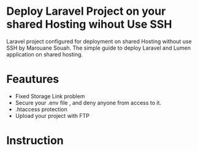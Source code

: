 # Deploy Laravel Project on your shared Hosting wihout Use SSH
Laravel project configured for deployment on shared Hosting without use SSH by Marouane Souah.
The simple guide to deploy Laravel and Lumen application on shared hosting.

# Feautures
- Fixed Storage Link problem
- Secure your .env file , and deny anyone from access to it.
- .htaccess protection
- Upload your project with FTP

# Instruction
